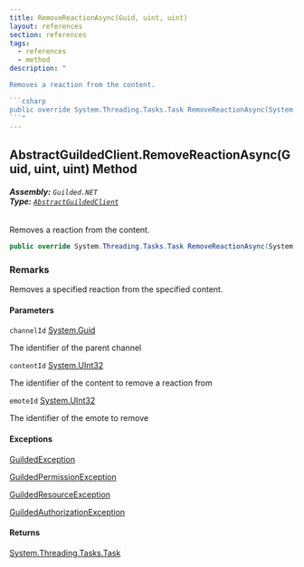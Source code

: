 ```yaml
---
title: RemoveReactionAsync(Guid, uint, uint)
layout: references
section: references
tags:
  - references
  - method
description: "

Removes a reaction from the content.

```csharp
public override System.Threading.Tasks.Task RemoveReactionAsync(System.Guid channelId, uint contentId, uint emoteId);
```"
---
```


## AbstractGuildedClient.RemoveReactionAsync(Guid, uint, uint) Method
###### **Assembly:** `Guilded.NET`<br/>**Type:** [`AbstractGuildedClient`](AbstractGuildedClient 'Guilded.NET.AbstractGuildedClient')

Removes a reaction from the content.

```csharp
public override System.Threading.Tasks.Task RemoveReactionAsync(System.Guid channelId, uint contentId, uint emoteId);
```

### Remarks
  
Removes a specified reaction from the specified content.
#### Parameters

<a name='Guilded.NET.AbstractGuildedClient.RemoveReactionAsync(System.Guid,uint,uint).channelId'></a>

`channelId` [System.Guid](https://docs.microsoft.com/en-us/dotnet/api/System.Guid 'System.Guid')

The identifier of the parent channel

<a name='Guilded.NET.AbstractGuildedClient.RemoveReactionAsync(System.Guid,uint,uint).contentId'></a>

`contentId` [System.UInt32](https://docs.microsoft.com/en-us/dotnet/api/System.UInt32 'System.UInt32')

The identifier of the content to remove a reaction from

<a name='Guilded.NET.AbstractGuildedClient.RemoveReactionAsync(System.Guid,uint,uint).emoteId'></a>

`emoteId` [System.UInt32](https://docs.microsoft.com/en-us/dotnet/api/System.UInt32 'System.UInt32')

The identifier of the emote to remove

#### Exceptions

[GuildedException](GuildedException 'Guilded.NET.Base.GuildedException')

[GuildedPermissionException](GuildedPermissionException 'Guilded.NET.Base.GuildedPermissionException')

[GuildedResourceException](GuildedResourceException 'Guilded.NET.Base.GuildedResourceException')

[GuildedAuthorizationException](GuildedAuthorizationException 'Guilded.NET.Base.GuildedAuthorizationException')

#### Returns
[System.Threading.Tasks.Task](https://docs.microsoft.com/en-us/dotnet/api/System.Threading.Tasks.Task 'System.Threading.Tasks.Task')
